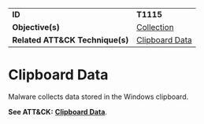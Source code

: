 |||
|---------|------------------------|
|**ID**|**T1115**|
|**Objective(s)**|[Collection](https://github.com/MAECProject/malware-behaviors/tree/master/collection)|
|**Related ATT&CK Technique(s)**|[Clipboard Data](https://attack.mitre.org/techniques/T1115/)|

Clipboard Data
==============
Malware collects data stored in the Windows clipboard.

**See ATT&CK:** [**Clipboard Data**](https://attack.mitre.org/techniques/T1115/).